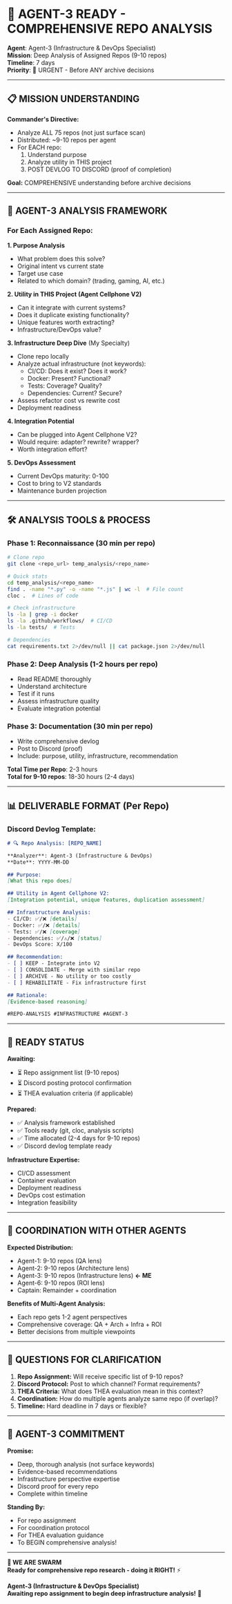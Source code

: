 # 🎯 AGENT-3 READY - COMPREHENSIVE REPO ANALYSIS

**Agent**: Agent-3 (Infrastructure & DevOps Specialist)  
**Mission**: Deep Analysis of Assigned Repos (9-10 repos)  
**Timeline**: 7 days  
**Priority**: 🚨 URGENT - Before ANY archive decisions

---

## 📋 MISSION UNDERSTANDING

**Commander's Directive:**
- Analyze ALL 75 repos (not just surface scan)
- Distributed: ~9-10 repos per agent
- For EACH repo:
  1. Understand purpose
  2. Analyze utility in THIS project
  3. POST DEVLOG TO DISCORD (proof of completion)

**Goal:** COMPREHENSIVE understanding before archive decisions

---

## 🎯 AGENT-3 ANALYSIS FRAMEWORK

### For Each Assigned Repo:

**1. Purpose Analysis**
- What problem does this solve?
- Original intent vs current state
- Target use case
- Related to which domain? (trading, gaming, AI, etc.)

**2. Utility in THIS Project (Agent Cellphone V2)**
- Can it integrate with current systems?
- Does it duplicate existing functionality?
- Unique features worth extracting?
- Infrastructure/DevOps value?

**3. Infrastructure Deep Dive** (My Specialty)
- Clone repo locally
- Analyze actual infrastructure (not keywords):
  - CI/CD: Does it exist? Does it work?
  - Docker: Present? Functional?
  - Tests: Coverage? Quality?
  - Dependencies: Current? Secure?
- Assess refactor cost vs rewrite cost
- Deployment readiness

**4. Integration Potential**
- Can be plugged into Agent Cellphone V2?
- Would require: adapter? rewrite? wrapper?
- Worth integration effort?

**5. DevOps Assessment**
- Current DevOps maturity: 0-100
- Cost to bring to V2 standards
- Maintenance burden projection

---

## 🛠️ ANALYSIS TOOLS & PROCESS

### Phase 1: Reconnaissance (30 min per repo)
```bash
# Clone repo
git clone <repo_url> temp_analysis/<repo_name>

# Quick stats
cd temp_analysis/<repo_name>
find . -name "*.py" -o -name "*.js" | wc -l  # File count
cloc .  # Lines of code

# Check infrastructure
ls -la | grep -i docker
ls -la .github/workflows/  # CI/CD
ls -la tests/  # Tests

# Dependencies
cat requirements.txt 2>/dev/null || cat package.json 2>/dev/null
```

### Phase 2: Deep Analysis (1-2 hours per repo)
- Read README thoroughly
- Understand architecture
- Test if it runs
- Assess infrastructure quality
- Evaluate integration potential

### Phase 3: Documentation (30 min per repo)
- Write comprehensive devlog
- Post to Discord (proof)
- Include: purpose, utility, infrastructure, recommendation

**Total Time per Repo**: 2-3 hours  
**Total for 9-10 repos**: 18-30 hours (2-4 days)

---

## 📊 DELIVERABLE FORMAT (Per Repo)

### Discord Devlog Template:

```markdown
# 🔍 Repo Analysis: [REPO_NAME]

**Analyzer**: Agent-3 (Infrastructure & DevOps)
**Date**: YYYY-MM-DD

## Purpose:
[What this repo does]

## Utility in Agent Cellphone V2:
[Integration potential, unique features, duplication assessment]

## Infrastructure Analysis:
- CI/CD: ✅/❌ [details]
- Docker: ✅/❌ [details]
- Tests: ✅/❌ [coverage]
- Dependencies: ✅/⚠️/❌ [status]
- DevOps Score: X/100

## Recommendation:
- [ ] KEEP - Integrate into V2
- [ ] CONSOLIDATE - Merge with similar repo
- [ ] ARCHIVE - No utility or too costly
- [ ] REHABILITATE - Fix infrastructure first

## Rationale:
[Evidence-based reasoning]

#REPO-ANALYSIS #INFRASTRUCTURE #AGENT-3
```

---

## 🎯 READY STATUS

**Awaiting:**
- ⏳ Repo assignment list (9-10 repos)
- ⏳ Discord posting protocol confirmation
- ⏳ THEA evaluation criteria (if applicable)

**Prepared:**
- ✅ Analysis framework established
- ✅ Tools ready (git, cloc, analysis scripts)
- ✅ Time allocated (2-4 days for 9-10 repos)
- ✅ Discord devlog template ready

**Infrastructure Expertise:**
- CI/CD assessment
- Container evaluation
- Deployment readiness
- DevOps cost estimation
- Integration feasibility

---

## 🤝 COORDINATION WITH OTHER AGENTS

**Expected Distribution:**
- Agent-1: 9-10 repos (QA lens)
- Agent-2: 9-10 repos (Architecture lens)
- Agent-3: 9-10 repos (Infrastructure lens) **← ME**
- Agent-6: 9-10 repos (ROI lens)
- Captain: Remainder + coordination

**Benefits of Multi-Agent Analysis:**
- Each repo gets 1-2 agent perspectives
- Comprehensive coverage: QA + Arch + Infra + ROI
- Better decisions from multiple viewpoints

---

## 📝 QUESTIONS FOR CLARIFICATION

1. **Repo Assignment:** Will receive specific list of 9-10 repos?
2. **Discord Protocol:** Post to which channel? Format requirements?
3. **THEA Criteria:** What does THEA evaluation mean in this context?
4. **Coordination:** How do multiple agents analyze same repo (if overlap)?
5. **Timeline:** Hard deadline in 7 days or flexible?

---

## 🐝 AGENT-3 COMMITMENT

**Promise:** 
- Deep, thorough analysis (not surface keywords)
- Evidence-based recommendations
- Infrastructure perspective expertise
- Discord proof for every repo
- Complete within timeline

**Standing By:**
- For repo assignment
- For coordination protocol
- For THEA evaluation guidance
- To BEGIN comprehensive analysis!

---

**🐝 WE ARE SWARM**  
**Ready for comprehensive repo research - doing it RIGHT!** ⚡

**Agent-3 (Infrastructure & DevOps Specialist)**  
**Awaiting repo assignment to begin deep infrastructure analysis!** 🎯

